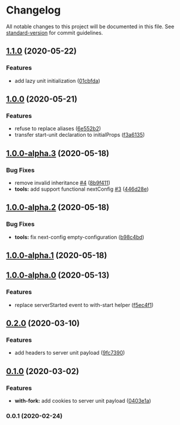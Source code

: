 # Changelog

All notable changes to this project will be documented in this file. See [standard-version](https://github.com/conventional-changelog/standard-version) for commit guidelines.

## [1.1.0](https://github.com/weyheyhey/effector-next/compare/v1.0.0...v1.1.0) (2020-05-22)

### Features

- add lazy unit initialization ([01cbfda](https://github.com/weyheyhey/effector-next/commit/01cbfda1518431c684fd53664d1fe08c4858f4ee))

## [1.0.0](https://github.com/weyheyhey/effector-next/compare/v1.0.0-alpha.3...v1.0.0) (2020-05-21)

### Features

- refuse to replace aliases ([6e552b2](https://github.com/weyheyhey/effector-next/commit/6e552b20412f37f180f8863bb8b94cd33c28f616))
- transfer start-unit declaration to initialProps ([f3a6135](https://github.com/weyheyhey/effector-next/commit/f3a6135cf259ca92c7572f3fbcedc984ba150b08))

## [1.0.0-alpha.3](https://github.com/weyheyhey/effector-next/compare/v1.0.0-alpha.2...v1.0.0-alpha.3) (2020-05-18)

### Bug Fixes

- remove invalid inheritance [#4](https://github.com/weyheyhey/effector-next/issues/4) ([8b9f411](https://github.com/weyheyhey/effector-next/commit/8b9f41102b8a52419d821fa11a4c5fc211b769c1))
- **tools:** add support functional nextConfig [#3](https://github.com/weyheyhey/effector-next/issues/3) ([446d28e](https://github.com/weyheyhey/effector-next/commit/446d28eb7cd16761a349530c7435d3fbf0568599))

## [1.0.0-alpha.2](https://github.com/weyheyhey/effector-next/compare/v1.0.0-alpha.1...v1.0.0-alpha.2) (2020-05-18)

### Bug Fixes

- **tools:** fix next-config empty-configuration ([b98c4bd](https://github.com/weyheyhey/effector-next/commit/b98c4bd02ebec950a23504e649f497350e0536bb))

## [1.0.0-alpha.1](https://github.com/weyheyhey/effector-next/compare/v1.0.0-alpha.0...v1.0.0-alpha.1) (2020-05-18)

## [1.0.0-alpha.0](https://github.com/weyheyhey/effector-next/compare/v0.2.0...v1.0.0-alpha.0) (2020-05-13)

### Features

- replace serverStarted event to with-start helper ([f5ec4f1](https://github.com/weyheyhey/effector-next/commit/f5ec4f1cb24a51f9bc946ba29ea6aa56db4e4637))

## [0.2.0](https://github.com/weyheyhey/effector-next/compare/v0.1.0...v0.2.0) (2020-03-10)

### Features

- add headers to server unit payload ([9fc7390](https://github.com/weyheyhey/effector-next/commit/9fc739076295321798765eef6bdc09bbcdb04230))

## [0.1.0](https://github.com/weyheyhey/effector-next/compare/v0.0.1...v0.1.0) (2020-03-02)

### Features

- **with-fork:** add cookies to server unit payload ([0403e1a](https://github.com/weyheyhey/effector-next/commit/0403e1a6827b9aa68b3b4da6bf172da76ff354be))

### 0.0.1 (2020-02-24)
